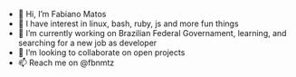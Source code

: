 - 👋 Hi, I’m Fabiano Matos
- 👀 I have interest in linux, bash, ruby, js and more fun things
- 🌱 I’m currently working on Brazilian Federal Governament, learning, and searching for a new job as developer
- 💞️ I’m looking to collaborate on open projects
- 📫 Reach me on @fbnmtz 

<!---
fbnmtz/fbnmtz is a ✨ special ✨ repository because its `README.md` (this file) appears on your GitHub profile.
You can click the Preview link to take a look at your changes.
--->
